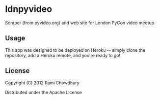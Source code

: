 # ldnpyvideo

Scraper (from pyvideo.org) and web site for London PyCon video meetup.

## Usage

This app was designed to be deployed on Heroku -- simply clone the repository, add a Heroku remote, and you're ready to go!

## License

Copyright (C) 2012 Rami Chowdhury

Distributed under the Apache License

